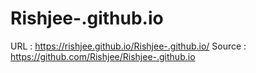 # Rishjee-.github.io

URL : https://rishjee.github.io/Rishjee-.github.io/
Source : https://github.com/Rishjee/Rishjee-.github.io
